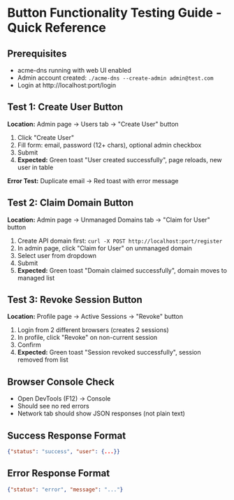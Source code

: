 # Button Functionality Testing Guide - Quick Reference

## Prerequisites
- acme-dns running with web UI enabled
- Admin account created: `./acme-dns --create-admin admin@test.com`
- Login at http://localhost:port/login

## Test 1: Create User Button

**Location:** Admin page → Users tab → "Create User" button

1. Click "Create User"
2. Fill form: email, password (12+ chars), optional admin checkbox
3. Submit
4. **Expected:** Green toast "User created successfully", page reloads, new user in table

**Error Test:** Duplicate email → Red toast with error message

## Test 2: Claim Domain Button

**Location:** Admin page → Unmanaged Domains tab → "Claim for User" button

1. Create API domain first: `curl -X POST http://localhost:port/register`
2. In admin page, click "Claim for User" on unmanaged domain
3. Select user from dropdown
4. Submit
5. **Expected:** Green toast "Domain claimed successfully", domain moves to managed list

## Test 3: Revoke Session Button

**Location:** Profile page → Active Sessions → "Revoke" button

1. Login from 2 different browsers (creates 2 sessions)
2. In profile, click "Revoke" on non-current session
3. Confirm
4. **Expected:** Green toast "Session revoked successfully", session removed from list

## Browser Console Check
- Open DevTools (F12) → Console
- Should see no red errors
- Network tab should show JSON responses (not plain text)

## Success Response Format
```json
{"status": "success", "user": {...}}
```

## Error Response Format
```json
{"status": "error", "message": "..."}
```
